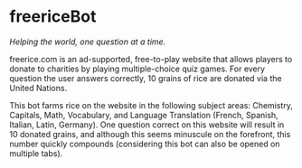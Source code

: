 # freericeBot

_Helping the world, one question at a time._

freerice.com is an ad-supported, free-to-play website that allows players to donate to charities by playing multiple-choice quiz games. For every question the user answers correctly, 10 grains of rice are donated via the United Nations.

This bot farms rice on the website in the following subject areas: Chemistry, Capitals, Math, Vocabulary, and Language Translation (French, Spanish, Italian, Latin, Germany). One question correct on this website will result in 10 donated grains, and although this seems minuscule on the forefront, this number quickly compounds (considering this bot can also be opened on multiple tabs).
